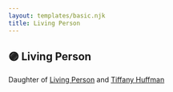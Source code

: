 ```yaml
---
layout: templates/basic.njk
title: Living Person
---
```

## 🟣 Living Person

Daughter of [Living Person](/people/4/46871716) and [Tiffany Huffman](/people/9/955202)
